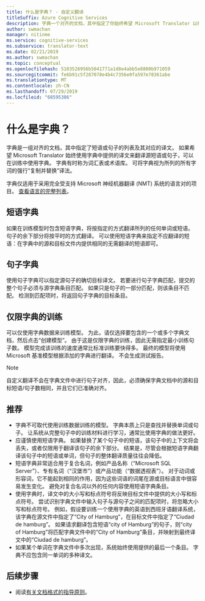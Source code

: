 ```yaml
---
title: 什么是字典？ - 自定义翻译
titleSuffix: Azure Cognitive Services
description: 字典一个对齐的文档，其中指定了你始终希望 Microsoft Translator 以相同方式翻译的短语或句子（及其译文）的列表。 字典有时也称为词汇表或术语库。
author: swmachan
manager: nitinme
ms.service: cognitive-services
ms.subservice: translator-text
ms.date: 02/21/2019
ms.author: swmachan
ms.topic: conceptual
ms.openlocfilehash: 5103526956b5041771a1d8e4abb5e8800b971059
ms.sourcegitcommit: fe6b91c5f287078e4b4c7356e0fa597e78361abe
ms.translationtype: MT
ms.contentlocale: zh-CN
ms.lasthandoff: 07/29/2019
ms.locfileid: "68595386"
---
```

# <a name="what-is-a-dictionary"></a>什么是字典？

字典是一组对齐的文档，其中指定了短语或句子的列表及其对应的译文。 如果希望 Microsoft Translator 始终使用字典中提供的译文来翻译源短语或句子，可以在训练中使用字典。 字典有时称为词汇表或术语库。 可将字典视为所列的所有字词的强行“复制并替换”译法。

字典仅适用于采用完全受支持 Microsoft 神经机器翻译 (NMT) 系统的语言对的项目。 [查看语言的完整列表](https://docs.microsoft.com/azure/cognitive-services/translator/language-support#customization)。

## <a name="phrase-dictionary"></a>短语字典
如果在训练模型时包含短语字典，将按指定的方式翻译所列的任何单词或短语。 句子的余下部分将按平时的方式翻译。 可以使用短语字典来指定不应翻译的短语：在字典中的源和目标文件内提供相同的无需翻译的短语即可。

## <a name="sentence-dictionary"></a>句子字典
使用句子字典可以指定源句子的确切目标译文。 若要进行句子字典匹配，提交的整个句子必须与源字典条目匹配。  如果只是句子的一部分匹配，则该条目不匹配。  检测到匹配项时，将返回句子字典的目标条目。

## <a name="dictionary-only-trainings"></a>仅限字典的训练
可以仅使用字典数据来训练模型。 为此，请仅选择要包含的一个或多个字典文档，然后点击“创建模型”。 由于这是仅限字典的训练，因此无需指定最小训练句子数。 模型完成该训练的速度通常比标准训练要快得多。  最终的模型将使用 Microsoft 基准模型根据添加的字典进行翻译。  不会生成测试报告。

>[!Note]
>自定义翻译不会在字典文件中进行句子对齐，因此，必须确保字典文档中的源和目标短语/句子数相同，并且它们已准确对齐。

## <a name="recommendations"></a>推荐

- 字典不可取代使用训练数据训练的模型。  字典本质上只是查找并替换单词或句子。  让系统从完整句子中的训练材料进行学习，通常比使用字典的做法更好。
- 应谨慎使用短语字典。 如果替换了某个句子中的短语，该句子中的上下文将会丢失，或者仅限用于翻译该句子的余下部分。 结果是，尽管会根据短语字典翻译该句子中的短语或单词，但句子的整体翻译质量往往会降低。
- 短语字典非常适合用于复合名词，例如产品名称（“Microsoft SQL Server”）、专有名词（“汉堡市”）或产品功能（“数据透视表”）。 对于动词或形容词，它不能起到相同的作用，因为这些词语的词尾在源或目标语言中很容易发生变化。 避免对复合名词以外的任何内容使用短语字典条目。
- 使用字典时，译文中的大小写和标点符号将反映目标文件中提供的大小写和标点符号。 尝试识别字典文件中输入句子与源句子之间的匹配项时，将忽略大小写和标点符号。 例如，假设要训练一个使用字典的英语到西班牙语翻译系统，该字典在源文件中指定了“City of Hamburg”，在目标文件中指定了“Ciudad de hamburg”。 如果请求翻译包含短语“city of Hamburg”的句子，则“city of Hamburg”将匹配字典文件中的“City of Hamburg”条目，并映射到最终译文中的“Ciudad de hamburg”。
- 如果某个单词在字典文件中多次出现，系统始终使用提供的最后一个条目。 字典不应包含同一单词的多种译文。

## <a name="next-steps"></a>后续步骤

- 阅读[有关文档格式的指导原则](document-formats-naming-convention.md)。

